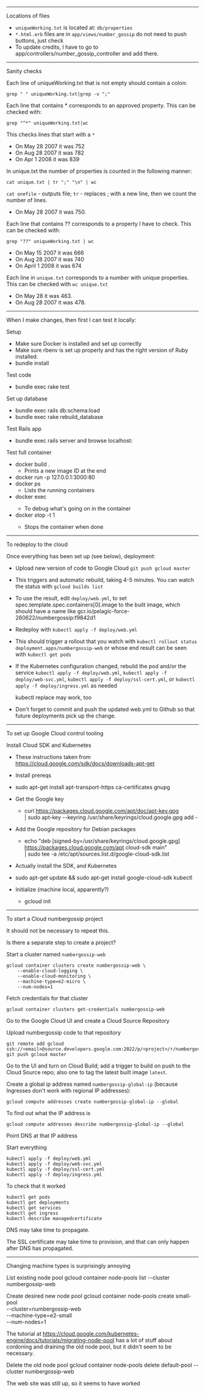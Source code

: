 ----------------------------------------
Locations of files

- `uniqueWorking.txt` is located at: `db/properties`
- `*.html.erb` files are in `app/views/number_gossip`
   do not need to push buttons, just check
- To update credits, I have to go to
  app/controllers/number_gossip_controller and add there.

---------------------------------------
Sanity checks

Each line of uniqueWorking.txt that is not empty should contain a
colon:

```
grep " " uniqueWorking.txt|grep -v ";"
```

Each line that contains * corresponds to an approved property.
This can be checked with:

```
grep "^*" uniqueWorking.txt|wc
```

This checks lines that start with a `*`

- On May 28 2007 it was 752
- On Aug 28 2007 it was 782
- On Apr 1 2008 it was 839

In unique.txt the number of properties is counted in the following manner:
```
cat unique.txt | tr ";" "\n" | wc
```

`cat onefile` - outputs file; `tr` - replaces ; with a new line, then
we count the number of lines.

- On May 28 2007 it was 750.

Each line that contains ?? corresponds to a property I have to check.
This can be checked with:

```
grep "??" uniqueWorking.txt | wc
```

- On May 15 2007 it was 666
- On Aug 28 2007 it was 740
- On April 1 2008 it was 674

Each line in `unique.txt` corresponds to a number with unique properties.
This can be checked with `wc unique.txt`

- On May 28 it was 463.
- On Aug 28 2007 it was 478.

----------------------------------------
When I make changes, then first I can test it locally:

Setup
- Make sure Docker is installed and set up correctly
- Make sure rbenv is set up properly and has the right version of Ruby
  installed.
- bundle install

Test code
- bundle exec rake test

Set up database
- bundle exec rails db:schema:load
- bundle exec rake rebuild_database

Test Rails app
- bundle exec rails server and browse localhost:<port>

Test full container
- docker build .
  - Prints a new image ID at the end
- docker run -p 127.0.0.1:3000:80 <image id>
- docker ps
  - Lists the running containers
- docker exec <container name> <command>
  - To debug what's going on in the container
- docker stop -t 1 <container name>
  - Stops the container when done

----------------------------------------
To redeploy to the cloud

Once everything has been set up (see below), deployment:

- Upload new version of code to Google Cloud
  `git push gcloud master`

- This triggers and automatic rebuild, taking 4-5 minutes.  You can
  watch the status with
  `gcloud builds list`

- To use the result, edit `deploy/web.yml`, to set
  spec.template.spec.containers[0].image to the built image, which
  should have a name like
  gcr.io/pelagic-force-260622/numbergossip:f9842d1

- Redeploy with
  `kubectl apply -f deploy/web.yml`

- This should trigger a rollout that you watch with
  `kubectl rollout status deployment.apps/numbergossip-web`
  or whose end result can be seen with
  `kubectl get pods`

- If the Kubernetes configuration changed, rebuild the pod and/or the service
  `kubectl apply -f deploy/web.yml`,
  `kubectl apply -f deploy/web-svc.yml`,
  `kubectl apply -f deploy/ssl-cert.yml`, or
  `kubectl apply -f deploy/ingress.yml` as needed

  kubectl replace may work, too

- Don't forget to commit and push the updated web.yml to Github so
  that future deployments pick up the change.

----------------------------------------
To set up Google Cloud control tooling

Install Cloud SDK and Kubernetes

- These instructions taken from
  https://cloud.google.com/sdk/docs/downloads-apt-get

- Install prereqs

- sudo apt-get install apt-transport-https ca-certificates gnupg

- Get the Google key

  - curl https://packages.cloud.google.com/apt/doc/apt-key.gpg \
    | sudo apt-key --keyring /usr/share/keyrings/cloud.google.gpg add -

- Add the Google repository for Debian packages

  - echo "deb [signed-by=/usr/share/keyrings/cloud.google.gpg] https://packages.cloud.google.com/apt cloud-sdk main" \
    | sudo tee -a /etc/apt/sources.list.d/google-cloud-sdk.list

- Actually install the SDK, and Kubernetes

- sudo apt-get update && sudo apt-get install google-cloud-sdk kubectl

- Initialize (machine local, apparently?)

  - gcloud init

----------------------------------------
To start a Cloud numbergossip project

It should not be necessary to repeat this.

Is there a separate step to create a project?

Start a cluster named `numbergossip-web`

```
gcloud container clusters create numbergossip-web \
    --enable-cloud-logging \
    --enable-cloud-monitoring \
    --machine-type=e2-micro \
    --num-nodes=1
```

Fetch credentials for that cluster

```
gcloud container clusters get-credentials numbergossip-web
```

Go to the Google Cloud UI and create a Cloud Source Repository

Upload numbergossip code to that repository

```
git remote add gcloud ssh://<email>@source.developers.google.com:2022/p/<project>/r/numbergossip
git push gcloud master
```

Go to the UI and turn on Cloud Build; add a trigger to build on push
to the Cloud Source repo; also one to tag the latest built image
`latest`.

Create a global ip address named `numbergossip-global-ip` (because
Ingresses don't work with regional IP addresses):

```
gcloud compute addresses create numbergossip-global-ip --global
```

To find out what the IP address is

```
gcloud compute addresses describe numbergossip-global-ip --global
```

Point DNS at that IP address

Start everything

```
kubectl apply -f deploy/web.yml
kubectl apply -f deploy/web-svc.yml
kubectl apply -f deploy/ssl-cert.yml
kubectl apply -f deploy/ingress.yml
```

To check that it worked

```
kubectl get pods
kubectl get deployments
kubectl get services
kubectl get ingress
kubectl describe managedcertificate
```

DNS may take time to propagate.

The SSL certificate may take time to provision, and that can only
happen after DNS has propagated.

----------------------------------------
Changing machine types is surprisingly annoying

List existing node pool
gcloud container node-pools list --cluster numbergossip-web

Create desired new node pool
gcloud container node-pools create small-pool \
  --cluster=numbergossip-web \
  --machine-type=e2-small \
  --num-nodes=1

The tutorial at
https://cloud.google.com/kubernetes-engine/docs/tutorials/migrating-node-pool
has a lot of stuff about cordoning and draining the old node pool, but
it didn't seem to be necessary.

Delete the old node pool
gcloud container node-pools delete default-pool --cluster numbergossip-web

The web site was still up, so it seems to have worked
